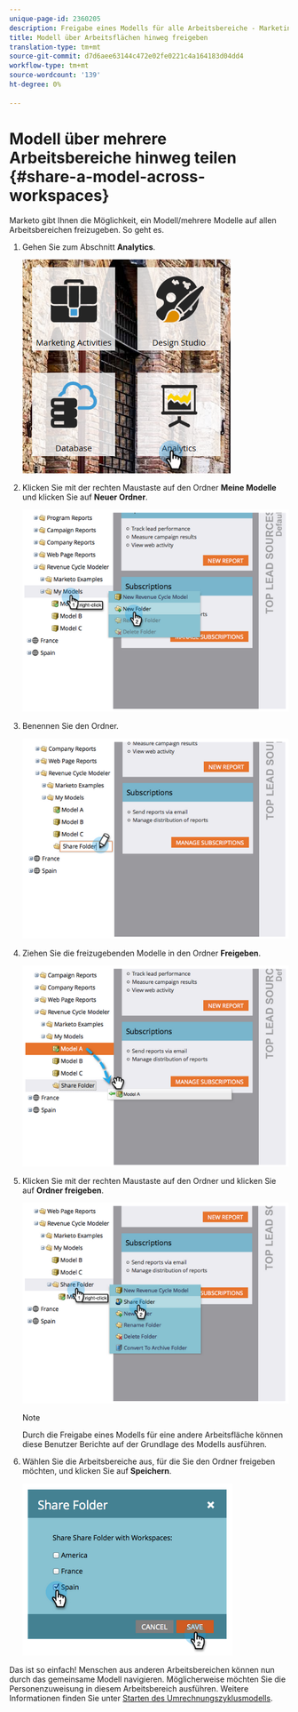 ```yaml
---
unique-page-id: 2360205
description: Freigabe eines Modells für alle Arbeitsbereiche - Marketing-Dokumente - Produktdokumentation
title: Modell über Arbeitsflächen hinweg freigeben
translation-type: tm+mt
source-git-commit: d7d6aee63144c472e02fe0221c4a164183d04dd4
workflow-type: tm+mt
source-wordcount: '139'
ht-degree: 0%

---
```



# Modell über mehrere Arbeitsbereiche hinweg teilen {#share-a-model-across-workspaces}

Marketo gibt Ihnen die Möglichkeit, ein Modell/mehrere Modelle auf allen Arbeitsbereichen freizugeben. So geht es.

1. Gehen Sie zum Abschnitt **Analytics**.

   ![](assets/analytics.png)

1. Klicken Sie mit der rechten Maustaste auf den Ordner **Meine Modelle** und klicken Sie auf **Neuer Ordner**.

   ![](assets/image2014-10-3-14-3a5-3a23.png)

1. Benennen Sie den Ordner.

   ![](assets/image2014-10-3-14-3a5-3a38.png)

1. Ziehen Sie die freizugebenden Modelle in den Ordner **Freigeben**.

   ![](assets/image2014-10-3-14-3a5-3a52.png)

1. Klicken Sie mit der rechten Maustaste auf den Ordner und klicken Sie auf **Ordner freigeben**.

   ![](assets/image2014-10-3-14-3a6-3a9.png)

   >[!NOTE]
   >
   >
   >Durch die Freigabe eines Modells für eine andere Arbeitsfläche können diese Benutzer Berichte auf der Grundlage des Modells ausführen.

1. Wählen Sie die Arbeitsbereiche aus, für die Sie den Ordner freigeben möchten, und klicken Sie auf **Speichern**.

   ![](assets/image2014-10-3-14-3a6-3a22.png)

Das ist so einfach! Menschen aus anderen Arbeitsbereichen können nun durch das gemeinsame Modell navigieren. Möglicherweise möchten Sie die Personenzuweisung in diesem Arbeitsbereich ausführen. Weitere Informationen finden Sie unter [Starten des Umrechnungszyklusmodells](https://community.marketo.com/MarketoArticle?id=kA050000000KyvQCAS).
